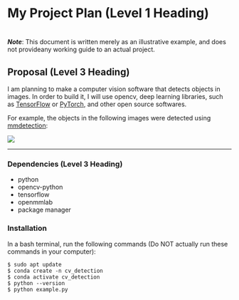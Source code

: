 # My Project Plan (Level 1 Heading)
#
__*Note*__: This document is written merely as an illustrative example, and does not provideany working guide to an actual project.

Proposal (Level 3 Heading)
---
I am planning to make a computer vision software that detects objects in images.
In order to build it, I will use opencv, deep learning libraries, such as [TensorFlow](https://www.tensorflow.org/?hl=ko)
or [PyTorch](https://pytorch.org/), and other open source softwares.

For example, the objects in the following images were detected using [mmdetection](https://github.com/open-mmlab/mmdetection):

![](https://user-images.githubusercontent.com/12907710/137271636-56ba1cd2-b110-4812-8221-b4c120320aa9.png)

---

### Dependencies (Level 3 Heading)
  * python
  * opencv-python
  * tensorflow
  * openmmlab
  * package manager

### Installation
In a bash terminal, run the following commands (Do NOT actually run these commands in your computer):

    $ sudo apt update
    $ conda create -n cv_detection
    $ conda activate cv_detection
    $ python --version
    $ python example.py
